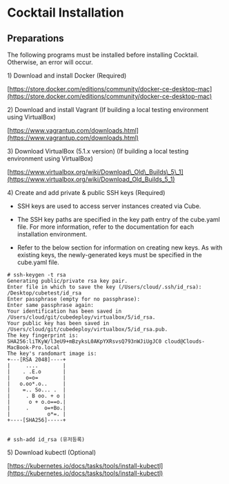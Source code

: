 # Cocktail Installation

## Preparations

The following programs must be installed before installing Cocktail. Otherwise, an error will occur.

1\) Download and install Docker \(Required\)

[https://store.docker.com/editions/community/docker-ce-desktop-mac](https://store.docker.com/editions/community/docker-ce-desktop-mac)

2\) Download and install Vagrant \(If building a local testing environment using VirtualBox\)

[https://www.vagrantup.com/downloads.html](https://www.vagrantup.com/downloads.html)

3\) Download VirtualBox \(5.1.x version\) \(If building a local testing environment using VirtualBox\)

[https://www.virtualbox.org/wiki/Download\_Old\_Builds\_5\_1](https://www.virtualbox.org/wiki/Download_Old_Builds_5_1)

4\) Create and add private & public SSH keys \(Required\)

* SSH keys are used to access server instances created via Cube.

* The SSH key paths are specified in the key path entry of the cube.yaml file. For more information, refer to the documentation for each installation environment.

* Refer to the below section for information on creating new keys. As with existing keys, the newly-generated keys must be specified in the cube.yaml file.

```
# ssh-keygen -t rsa
Generating public/private rsa key pair.
Enter file in which to save the key (/Users/cloud/.ssh/id_rsa): /Desktop/cubetest/id_rsa
Enter passphrase (empty for no passphrase):
Enter same passphrase again:
Your identification has been saved in /Users/cloud/git/cubedeploy/virtualbox/5/id_rsa.
Your public key has been saved in /Users/cloud/git/cubedeploy/virtualbox/5/id_rsa.pub.
The key fingerprint is:
SHA256:liTKyW/l3eU9+mBzyksL0AKpYXRsvsQ793nWJiUgJC0 cloud@Clouds-MacBook-Pro.local
The key's randomart image is:
+---[RSA 2048]----+
|     ....        |
|    . .E.o       |
|     o=o=        |
|   o.oo*.o..     |
|    =.. So... .  |
|     . B oo. + o |
|      o + o.o==o.|
|     .     o=+Bo.|
|            o*=. |
+----[SHA256]-----+


# ssh-add id_rsa (유저등록)
```

5\) Download kubectl \(Optional\)

[https://kubernetes.io/docs/tasks/tools/install-kubectl](https://kubernetes.io/docs/tasks/tools/install-kubectl)

#### 




